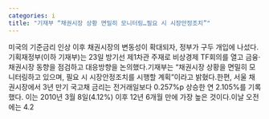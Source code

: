 ```yaml
---
categories: i
title: "기재부 “채권시장 상황 면밀히 모니터링…필요 시 시장안정조치”"
---
```

미국의 기준금리 인상 이후 채권시장의 변동성이 확대되자, 정부가 구두 개입에 나섰다.기획재정부(이하 기재부)는 23일 방기선 제1차관 주재로 비상경제 TF회의를 열고 금융·채권시장 동향을 점검하고 대응방향을 논의했다.기재부는 “채권시장 상황을 면밀히 모니터링하고 있으며, 필요 시 시장안정조치를 시행할 계획”이라고 밝혔다.한편, 서울 채권시장에서 3년 만기 국고채 금리는 전거래일보다 0.257%p 상승한 연 2.105%를 기록했다. 이는 2010년 3월 8일(4.12%) 이후 12년 6개월 만에 가장 높은 것이다.이날 오전에는 4.2
